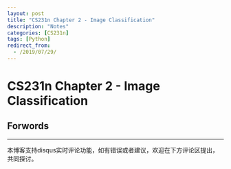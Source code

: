 ```yaml
---
layout: post
title: "CS231n Chapter 2 - Image Classification"
description: "Notes"
categories: [CS231n]
tags: [Python]
redirect_from:
  - /2019/07/29/
---
```


# CS231n Chapter 2 - Image Classification    

## Forwords  


---
本博客支持disqus实时评论功能，如有错误或者建议，欢迎在下方评论区提出，共同探讨。  
